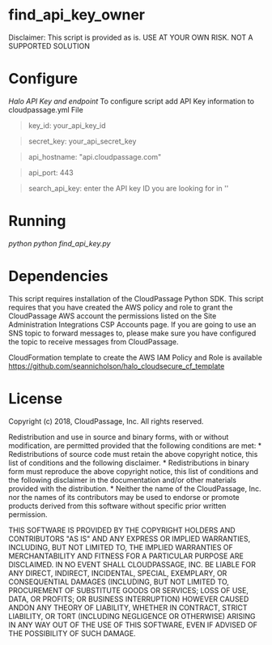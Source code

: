 # find_api_key_owner

Disclaimer: This script is provided as is. USE AT YOUR OWN RISK.
NOT A SUPPORTED SOLUTION

# Configure
*Halo API Key and endpoint*
To configure script add API Key information to cloudpassage.yml File
>key_id: your_api_key_id

>secret_key: your_api_secret_key

>api_hostname: "api.cloudpassage.com"

>api_port: 443

>search_api_key: enter the API key ID you are looking for in ''



# Running
*python python find_api_key.py*

# Dependencies
This script requires installation of the CloudPassage Python SDK. This script requires that you have created the AWS policy and role to grant the CloudPassage AWS account the permissions listed on the Site Administration Integrations CSP Accounts page. If you are going to use an SNS topic to forward messages to, please make sure you have configured the topic to receive messages from CloudPassage.

CloudFormation template to create the AWS IAM Policy and Role is available https://github.com/seannicholson/halo_cloudsecure_cf_template


# License

Copyright (c) 2018, CloudPassage, Inc. All rights reserved.

Redistribution and use in source and binary forms, with or without modification, are permitted provided that the following conditions are met: * Redistributions of source code must retain the above copyright notice, this list of conditions and the following disclaimer. * Redistributions in binary form must reproduce the above copyright notice, this list of conditions and the following disclaimer in the documentation and/or other materials provided with the distribution. * Neither the name of the CloudPassage, Inc. nor the names of its contributors may be used to endorse or promote products derived from this software without specific prior written permission.

THIS SOFTWARE IS PROVIDED BY THE COPYRIGHT HOLDERS AND CONTRIBUTORS "AS IS" AND ANY EXPRESS OR IMPLIED WARRANTIES, INCLUDING, BUT NOT LIMITED TO, THE IMPLIED WARRANTIES OF MERCHANTABILITY AND FITNESS FOR A PARTICULAR PURPOSE ARE DISCLAIMED. IN NO EVENT SHALL CLOUDPASSAGE, INC. BE LIABLE FOR ANY DIRECT, INDIRECT, INCIDENTAL, SPECIAL, EXEMPLARY, OR CONSEQUENTIAL DAMAGES (INCLUDING, BUT NOT LIMITED TO, PROCUREMENT OF SUBSTITUTE GOODS OR SERVICES; LOSS OF USE, DATA, OR PROFITS; OR BUSINESS INTERRUPTION) HOWEVER CAUSED ANDON ANY THEORY OF LIABILITY, WHETHER IN CONTRACT, STRICT LIABILITY, OR TORT (INCLUDING NEGLIGENCE OR OTHERWISE) ARISING IN ANY WAY OUT OF THE USE OF THIS SOFTWARE, EVEN IF ADVISED OF THE POSSIBILITY OF SUCH DAMAGE.
